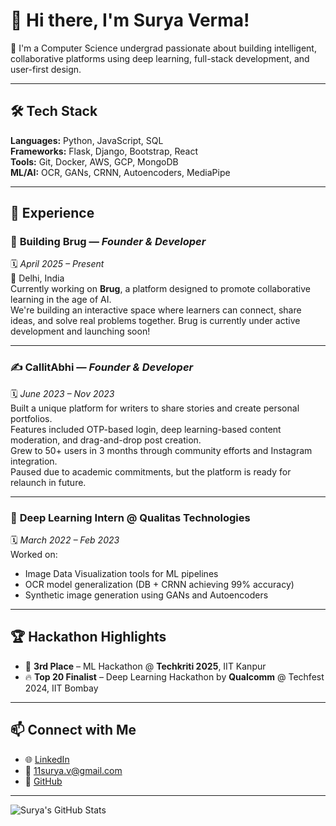 # 👋 Hi there, I'm Surya Verma!

🚀 I'm a Computer Science undergrad passionate about building intelligent, collaborative platforms using deep learning, full-stack development, and user-first design.

---

## 🛠️ Tech Stack

**Languages:** Python, JavaScript, SQL  
**Frameworks:** Flask, Django, Bootstrap, React  
**Tools:** Git, Docker, AWS, GCP, MongoDB  
**ML/AI:** OCR, GANs, CRNN, Autoencoders, MediaPipe

---

## 💼 Experience

### 🔨 **Building Brug** — *Founder & Developer*  
🗓️ *April 2025 – Present*  
📍 Delhi, India  
Currently working on **Brug**, a platform designed to promote collaborative learning in the age of AI.  
We're building an interactive space where learners can connect, share ideas, and solve real problems together. Brug is currently under active development and launching soon!

---

### ✍️ **CallitAbhi** — *Founder & Developer*  
🗓️ *June 2023 – Nov 2023*  
Built a unique platform for writers to share stories and create personal portfolios.  
Features included OTP-based login, deep learning-based content moderation, and drag-and-drop post creation.  
Grew to 50+ users in 3 months through community efforts and Instagram integration.  
Paused due to academic commitments, but the platform  is ready for relaunch in future.

---

### 🤖 **Deep Learning Intern @ Qualitas Technologies**  
🗓️ *March 2022 – Feb 2023*  
Worked on:
- Image Data Visualization tools for ML pipelines
- OCR model generalization (DB + CRNN achieving 99% accuracy)
- Synthetic image generation using GANs and Autoencoders

---

## 🏆 Hackathon Highlights

- 🥉 **3rd Place** – ML Hackathon @ **Techkriti 2025**, IIT Kanpur  
- 🔥 **Top 20 Finalist** – Deep Learning Hackathon by **Qualcomm** @ Techfest 2024, IIT Bombay  

---

## 📫 Connect with Me

- 🌐 [LinkedIn](https://linkedin.com/in/surya-verma)
- 📧 [11surya.v@gmail.com](mailto:11surya.v@gmail.com)
- 🧠 [GitHub](https://github.com/00surya)

---

![Surya's GitHub Stats](https://github-readme-stats.vercel.app/api?username=00surya&show_icons=true&theme=tokyonight)
